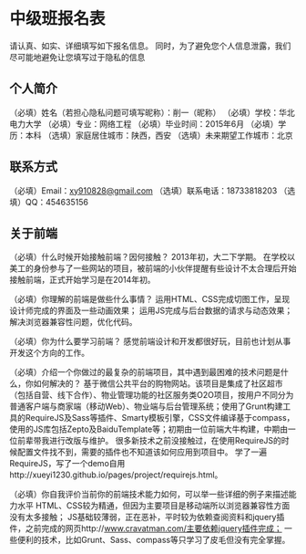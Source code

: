 # 中级班报名表

请认真、如实、详细填写如下报名信息。
同时，为了避免您个人信息泄露，我们尽可能地避免让您填写过于隐私的信息

## 个人简介

（必填）姓名（若担心隐私问题可填写昵称）：削一（昵称）
（必填）学校：华北电力大学
（必填）专业：网络工程
（必填）毕业时间：2015年6月
（必填）学历：本科
（选填）家庭居住城市：陕西，西安
（选填）未来期望工作城市：北京

## 联系方式

（必填）Email：xy910828@gmail.com
（选填）联系电话：18733818203
（选填）QQ：454635156

## 关于前端

（必填）什么时候开始接触前端？因何接触？
2013年初，大二下学期。
在学校以美工的身份参与了一些网站的项目，被前端的小伙伴提醒有些设计不太合理后开始接触前端，正式开始学习是在2014年初。

（必填）你理解的前端是做些什么事情？
运用HTML、CSS完成切图工作，呈现设计师完成的界面及一些动画效果；
运用JS完成与后台数据的请求与动态效果；
解决浏览器兼容性问题，优化代码。

（必填）你为什么要学习前端？
感觉前端设计和开发都很好玩，目前也计划从事开发这个方向的工作。

（必填）介绍一个你做过的最复杂的前端项目，其中遇到最困难的技术问题是什么，你如何解决的？
基于微信公共平台的购物网站。该项目是集成了社区超市（包括自营、线下合作）、物业管理功能的社区服务类O2O项目，按用户不同分为普通客户端与商家端（移动Web）、物业端与后台管理系统；使用了Grunt构建工具的RequireJS及Sass等插件、Smarty模板引擎，CSS文件编译基于compass，使用的JS库包括Zepto及BaiduTemplate等；初期由一位前端大牛构建，中期由一位前辈带我进行改版与维护。
很多新技术之前没接触过，在使用RequireJS的时候配置文件找不到，需要的插件也不知道该如何应用到项目中。
学了一遍RequireJS，写了一个demo自用http://xueyi1230.github.io/pages/project/requirejs.html。

（必填）你自我评价当前你的前端技术能力如何，可以举一些详细的例子来描述能力水平
HTML、CSS较为精通，但因为主要项目是移动端所以浏览器兼容性方面没有太多接触；
JS基础较薄弱，正在恶补，平时较为依赖查阅资料和jquery插件，之前完成的网页http://www.cravatman.com/主要依赖jquery插件完成；
一些便利的技术，比如Grunt、Sass、compass等只学习了皮毛但没有完全掌握。

